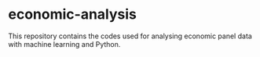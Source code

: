 # economic-analysis

This repository contains the codes used for analysing economic panel data with machine learning and Python. 

